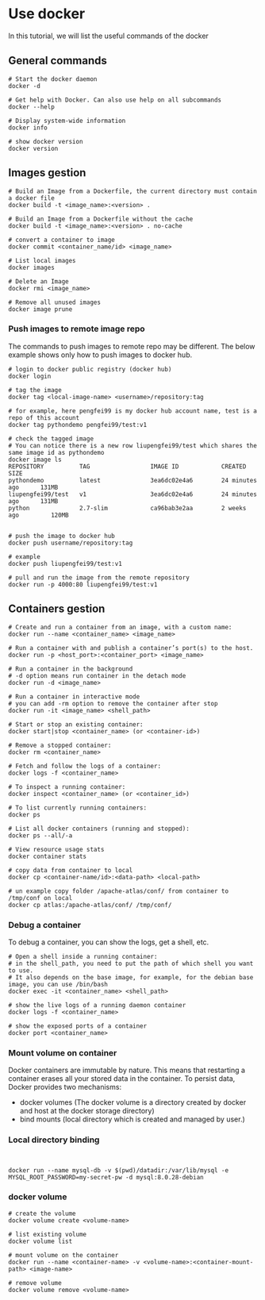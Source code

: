 # Use docker

In this tutorial, we will list the useful commands of the docker 

## General commands

```shell
# Start the docker daemon 
docker -d 

# Get help with Docker. Can also use help on all subcommands 
docker --help 

# Display system-wide information 
docker info

# show docker version
docker version
```

## Images gestion

```shell
# Build an Image from a Dockerfile, the current directory must contain a docker file 
docker build -t <image_name>:<version> .

# Build an Image from a Dockerfile without the cache
docker build -t <image_name>:<version> . no-cache 

# convert a container to image
docker commit <container_name/id> <image_name>

# List local images 
docker images 

# Delete an Image 
docker rmi <image_name> 

# Remove all unused images 
docker image prune 
```

### Push images to remote image repo

The commands to push images to remote repo may be different. The below example shows only how to push images to docker 
hub.

```shell
# login to docker public registry (docker hub)
docker login

# tag the image
docker tag <local-image-name> <username>/repository:tag

# for example, here pengfei99 is my docker hub account name, test is a repo of this account
docker tag pythondemo pengfei99/test:v1

# check the tagged image
# You can notice there is a new row liupengfei99/test which shares the same image id as pythondemo
docker image ls
REPOSITORY          TAG                 IMAGE ID            CREATED             SIZE
pythondemo          latest              3ea6dc02e4a6        24 minutes ago      131MB
liupengfei99/test   v1                  3ea6dc02e4a6        24 minutes ago      131MB
python              2.7-slim            ca96bab3e2aa        2 weeks ago         120MB


# push the image to docker hub
docker push username/repository:tag

# example
docker push liupengfei99/test:v1

# pull and run the image from the remote repository
docker run -p 4000:80 liupengfei99/test:v1
```

## Containers gestion

```shell
# Create and run a container from an image, with a custom name: 
docker run --name <container_name> <image_name> 

# Run a container with and publish a container’s port(s) to the host. 
docker run -p <host_port>:<container_port> <image_name> 

# Run a container in the background 
# -d option means run container in the detach mode
docker run -d <image_name> 

# Run a container in interactive mode
# you can add -rm option to remove the container after stop
docker run -it <image_name> <shell_path>

# Start or stop an existing container: 
docker start|stop <container_name> (or <container-id>) 

# Remove a stopped container: 
docker rm <container_name> 

# Fetch and follow the logs of a container: 
docker logs -f <container_name> 

# To inspect a running container: 
docker inspect <container_name> (or <container_id>) 

# To list currently running containers: 
docker ps 

# List all docker containers (running and stopped): 
docker ps --all/-a 

# View resource usage stats 
docker container stats

# copy data from container to local
docker cp <container-name/id>:<data-path> <local-path>

# un example copy folder /apache-atlas/conf/ from container to /tmp/conf on local
docker cp atlas:/apache-atlas/conf/ /tmp/conf/
```

### Debug a container

To debug a container, you can show the logs, get a shell, etc.
```shell
# Open a shell inside a running container: 
# in the shell_path, you need to put the path of which shell you want to use. 
# It also depends on the base image, for example, for the debian base image, you can use /bin/bash
docker exec -it <container_name> <shell_path> 

# show the live logs of a running daemon container
docker logs -f <container_name>

# show the exposed ports of a container
docker port <container_name>
```

### Mount volume on container

Docker containers are immutable by nature. This means that restarting a container erases all your stored data in 
the container. To persist data, Docker provides two mechanisms:
- docker volumes (The docker volume is a directory created by docker and host at the docker storage directory)
- bind mounts (local directory which is created and managed by user.)


### Local directory binding
```shell


docker run --name mysql-db -v $(pwd)/datadir:/var/lib/mysql -e MYSQL_ROOT_PASSWORD=my-secret-pw -d mysql:8.0.28-debian
```

### docker volume

```shell
# create the volume
docker volume create <volume-name>

# list existing volume
docker volume list

# mount volume on the container
docker run --name <container-name> -v <volume-name>:<container-mount-path> <image-name>

# remove volume
docker volume remove <volume-name> 
```